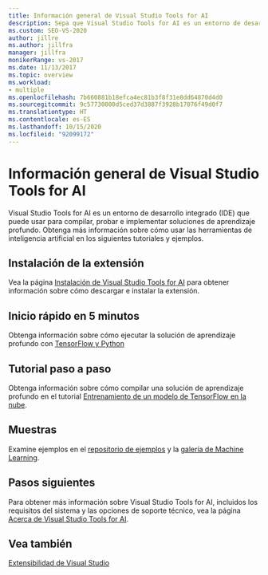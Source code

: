 ```yaml
---
title: Información general de Visual Studio Tools for AI
description: Sepa que Visual Studio Tools for AI es un entorno de desarrollo integrado (IDE) que se puede usar para compilar, probar e implementar soluciones de aprendizaje profundo.
ms.custom: SEO-VS-2020
author: jillre
ms.author: jillfra
manager: jillfra
monikerRange: vs-2017
ms.date: 11/13/2017
ms.topic: overview
ms.workload:
- multiple
ms.openlocfilehash: 7b660881b18efca4ec81b3f8f31e8dd64870d4d0
ms.sourcegitcommit: 9c57730000d5ced37d3887f3928b17076f49d0f7
ms.translationtype: HT
ms.contentlocale: es-ES
ms.lasthandoff: 10/15/2020
ms.locfileid: "92099172"
---
```

# <a name="overview-of-visual-studio-tools-for-ai"></a>Información general de Visual Studio Tools for AI

Visual Studio Tools for AI es un entorno de desarrollo integrado (IDE) que puede usar para compilar, probar e implementar soluciones de aprendizaje profundo. Obtenga más información sobre cómo usar las herramientas de inteligencia artificial en los siguientes tutoriales y ejemplos.

## <a name="install-the-extension"></a>Instalación de la extensión

Vea la página [Instalación de Visual Studio Tools for AI](installation.md) para obtener información sobre cómo descargar e instalar la extensión.

## <a name="5-minute-quickstart"></a>Inicio rápido en 5 minutos

Obtenga información sobre cómo ejecutar la solución de aprendizaje profundo con [TensorFlow y Python](tensorflow-local.md)

## <a name="step-by-step-tutorial"></a>Tutorial paso a paso

Obtenga información sobre cómo compilar una solución de aprendizaje profundo en el tutorial [Entrenamiento de un modelo de TensorFlow en la nube](tensorflow-vm.md).

## <a name="samples"></a>Muestras

Examine ejemplos en el [repositorio de ejemplos](https://github.com/Microsoft/samples-for-ai) y la [galería de Machine Learning](https://gallery.cortanaintelligence.com/projects).

## <a name="next-steps"></a>Pasos siguientes

Para obtener más información sobre Visual Studio Tools for AI, incluidos los requisitos del sistema y las opciones de soporte técnico, vea la página [Acerca de Visual Studio Tools for AI](about-ai-tools.md).

## <a name="see-also"></a>Vea también
[Extensibilidad de Visual Studio](../extensibility/index.yml?view=vs-2017&preserve-view=true)